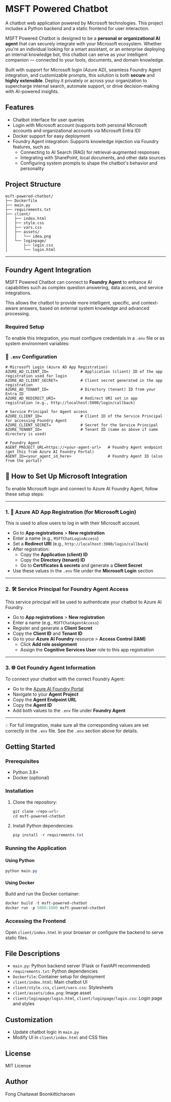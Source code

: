 # MSFT Powered Chatbot

A chatbot web application powered by Microsoft technologies. This project includes a Python backend and a static frontend for user interaction.

MSFT Powered Chatbot is designed to be a **personal or organizational AI agent** that can securely integrate with your Microsoft ecosystem. Whether you're an individual looking for a smart assistant, or an enterprise deploying an internal knowledge bot, this chatbot can serve as your intelligent companion — connected to your tools, documents, and domain knowledge.

Built with support for Microsoft login (Azure AD), seamless Foundry Agent integration, and customizable prompts, this solution is both **secure** and **highly extensible**. Deploy it privately or across your organization to supercharge internal search, automate support, or drive decision-making with AI-powered insights.


## Features
- Chatbot interface for user queries
- Login with Microsoft account (supports both personal Microsoft accounts and organizational accounts via Microsoft Entra ID)
- Docker support for easy deployment
- Foundry Agent integration: Supports knowledge injection via Foundry features, such as:
  - Connecting to AI Search (RAG) for retrieval-augmented responses
  - Integrating with SharePoint, local documents, and other data sources
  - Configuring system prompts to shape the chatbot's behavior and personality

## Project Structure
```
msft-powered-chatbot/
├── Dockerfile
├── main.py
├── requirements.txt
├── client/
│   ├── index.html
│   ├── style.css
│   ├── vars.css
│   ├── assets/
│   │   └── idea.png
│   └── loginpage/
│       ├── login.css
│       └── login.html
```


---

## Foundry Agent Integration

MSFT Powered Chatbot can connect to **Foundry Agent** to enhance AI capabilities such as complex question answering, data access, and service integrations.

This allows the chatbot to provide more intelligent, specific, and context-aware answers, based on external system knowledge and advanced processing.

### Required Setup

To enable this integration, you must configure credentials in a `.env` file or as system environment variables:

### 🔐 `.env` Configuration

```env
# Microsoft Login (Azure AD App Registration)
AZURE_AD_CLIENT_ID=              # Application (client) ID of the app registration used for login
AZURE_AD_CLIENT_SECRET=          # Client secret generated in the app registration
AZURE_AD_TENANT_ID=              # Directory (tenant) ID from your Entra ID
AZURE_AD_REDIRECT_URI=           # Redirect URI set in app registration (e.g., http://localhost:5000/login/callback)

# Service Principal for Agent access
AZURE_CLIENT_ID=                 # Client ID of the Service Principal for accessing Foundry Agent
AZURE_CLIENT_SECRET=             # Secret for the Service Principal
AZURE_TENANT_ID=                 # Tenant ID (same as above if same directory is used)

# Foundry Agent
AGENT_PROJECT_URL=https://<your-agent-url>   # Foundry Agent endpoint (get this from Azure AI Foundry Portal)
AGENT_ID=<your_agent_id_here>                # Foundry Agent ID (also from the portal)
```
## 🔧 How to Set Up Microsoft Integration

To enable Microsoft login and connect to Azure AI Foundry Agent, follow these setup steps:

---

### 1. 🔐 Azure AD App Registration (for Microsoft Login)

This is used to allow users to log in with their Microsoft account.

- Go to **App registrations** > **New registration**
- Enter a name (e.g., `MSFTChatLoginAccess`)
- Set a **Redirect URI** (e.g., `http://localhost:3000/login/callback`)
- After registration:
  - Copy the **Application (client) ID**
  - Copy the **Directory (tenant) ID**
  - Go to **Certificates & secrets** and generate a **Client Secret**
- Use these values in the `.env` file under the **Microsoft Login** section

---

### 2. 🛠️ Service Principal for Foundry Agent Access

This service principal will be used to authenticate your chatbot to Azure AI Foundry.

- Go to **App registrations** > **New registration**
- Enter a name (e.g., `MSFTChatAgentAccess`)
- Register and generate a **Client Secret**
- Copy the **Client ID** and **Tenant ID**
- Go to your **Azure AI Foundry** resource > **Access Control (IAM)**
  - Click **Add role assignment**
  - Assign the **Cognitive Services User** role to this app registration

---

### 3. 🌐 Get Foundry Agent Information

To connect your chatbot with the correct Foundry Agent:

- Go to the [Azure AI Foundry Portal](https://portal.azure.com)
- Navigate to your **Agent Project**
- Copy the **Agent Endpoint URL**
-  Copy the **Agent ID**
- Add both values to the `.env` file under **Foundry Agent**

---

💡 For full integration, make sure all the corresponding values are set correctly in the `.env` file. See the `.env` section above for details.


## Getting Started

### Prerequisites
- Python 3.8+
- Docker (optional)

### Installation
1. Clone the repository:
   ```powershell
   git clone <repo-url>
   cd msft-powered-chatbot
   ```
2. Install Python dependencies:
   ```powershell
   pip install -r requirements.txt
   ```

### Running the Application
#### Using Python
```powershell
python main.py
```

#### Using Docker
Build and run the Docker container:
```powershell
docker build -t msft-powered-chatbot .
docker run -p 5000:5000 msft-powered-chatbot
```

### Accessing the Frontend
Open `client/index.html` in your browser or configure the backend to serve static files.

## File Descriptions
- `main.py`: Python backend server (Flask or FastAPI recommended)
- `requirements.txt`: Python dependencies
- `Dockerfile`: Container setup for deployment
- `client/index.html`: Main chatbot UI
- `client/style.css`, `client/vars.css`: Stylesheets
- `client/assets/idea.png`: Image asset
- `client/loginpage/login.html`, `client/loginpage/login.css`: Login page and styles

## Customization
- Update chatbot logic in `main.py`
- Modify UI in `client/index.html` and CSS files

## License
MIT License

## Author
Fong Chaitawat Boonkitticharoen
